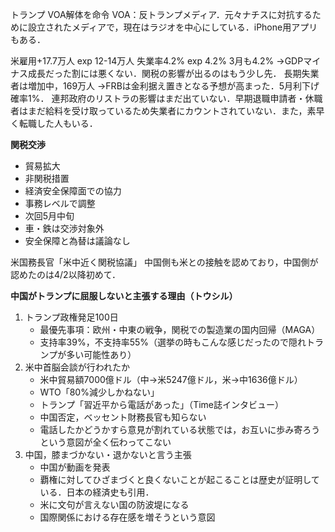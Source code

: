 トランプ VOA解体を命令
VOA：反トランプメディア．元々ナチスに対抗するために設立されたメディアで，現在はラジオを中心にしている．iPhone用アプリもある．

米雇用+17.7万人 exp 12-14万人
失業率4.2% exp 4.2% 3月も4.2%
→GDPマイナス成長だった割には悪くない．関税の影響が出るのはもう少し先．
長期失業者は増加中，169万人
→FRBは金利据え置きとなる予想が高まった．5月利下げ確率1%．
連邦政府のリストラの影響はまだ出ていない．早期退職申請者・休職者はまだ給料を受け取っているため失業者にカウントされていない．また，素早く転職した人もいる．

**関税交渉**
- 貿易拡大
- 非関税措置
- 経済安全保障面での協力
- 事務レベルで調整
- 次回5月中旬
- 車・鉄は交渉対象外
- 安全保障と為替は議論なし

米国務長官「米中近く関税協議」
中国側も米との接触を認めており，中国側が認めたのは4/2以降初めて．

**中国がトランプに屈服しないと主張する理由（トウシル）**
1. トランプ政権発足100日
   - 最優先事項：欧州・中東の戦争，関税での製造業の国内回帰（MAGA）
   - 支持率39%，不支持率55%（選挙の時もこんな感じだったので隠れトランプが多い可能性あり）
2. 米中首脳会談が行われたか
   - 米中貿易額7000億ドル（中→米5247億ドル，米→中1636億ドル）
   - WTO「80%減少しかねない」
   - トランプ「習近平から電話があった」（Time誌インタビュー）
   - 中国否定，ベッセント財務長官も知らない
   - 電話したかどうかすら意見が割れている状態では，お互いに歩み寄ろうという意図が全く伝わってこない
3. 中国，膝まづかない・退かないと言う主張
   - 中国が動画を発表
   - 覇権に対してひざまづくと良くないことが起こることは歴史が証明している．日本の経済史も引用．
   - 米に文句が言えない国の防波堤になる
   - 国際関係における存在感を増そうという意図